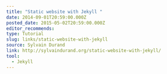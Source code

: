 ```yaml
---
title: "Static website with Jekyll "
date: 2014-09-01T20:59:00.000Z
posted_date: 2015-05-02T20:59:00.000Z
editor_recommends:
type: Tutorial
slug: links/static-website-with-jekyll
source: Sylvain Durand
link: http://sylvaindurand.org/static-website-with-jekyll/
tool:
  - Jekyll
---
```





